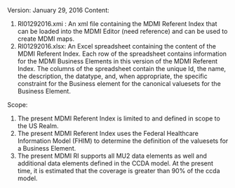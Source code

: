 Version: January 29, 2016
Content:
1.	RI01292016.xmi : An xml file containing the MDMI Referent Index that can be loaded into the MDMI Editor (need reference) and can be used to create MDMI maps.
2.	RI01292016.xlsx: An Excel spreadsheet containing the content of the MDMI Referent Index. Each row of the spreadsheet contains information for the MDMI Business Elements in this version of the MDMI Referent Index.  The columns of the spreadsheet contain the unique Id, the name, the description, the datatype, and, when appropriate, the specific constraint for the Business element for the canonical valuesets for the Business Element.

Scope:
1.	The present MDMI Referent Index is limited to and defined in scope to the US Realm.
2.	The present MDMI Referent Index uses the Federal Healthcare Information Model (FHIM) to determine the definition of the valuesets for a Business Element.
3.	The present MDMI RI supports all MU2 data elements as well and additional data elements defined in the CCDA model. At the present time, it is estimated that the coverage is greater than 90% of the ccda model.
